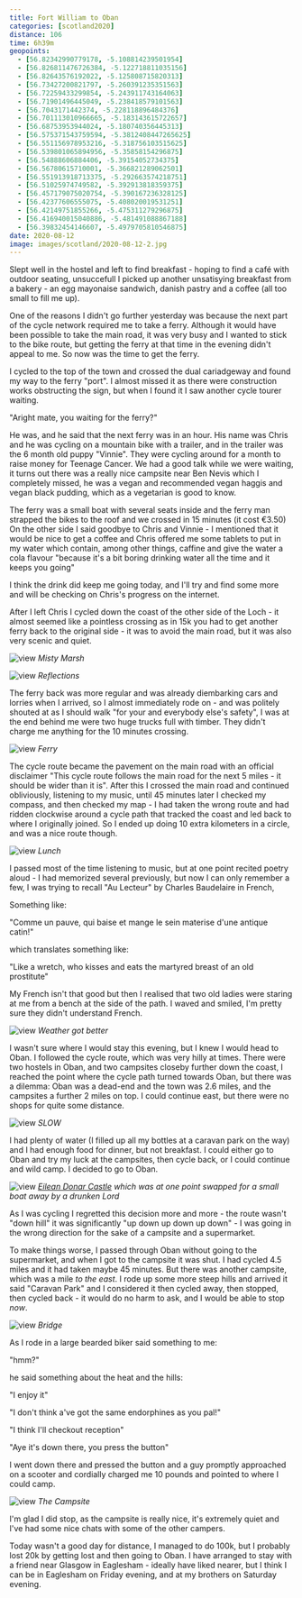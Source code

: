 ```yaml
--- 
title: Fort William to Oban
categories: [scotland2020]
distance: 106
time: 6h39m
geopoints: 
  - [56.82342990779178, -5.108814239501954]
  - [56.826811476726384, -5.122718811035156]
  - [56.82643576192022, -5.125808715820313]
  - [56.73427200821797, -5.260391235351563]
  - [56.72259433299854, -5.243911743164063]
  - [56.71901496445049, -5.238418579101563]
  - [56.7043171442374, -5.228118896484376]
  - [56.701113010966665, -5.183143615722657]
  - [56.68753953944024, -5.180740356445313]
  - [56.575371543759594, -5.3812408447265625]
  - [56.551156978953216, -5.318756103515625]
  - [56.539801065894956, -5.35858154296875]
  - [56.54888606884406, -5.39154052734375]
  - [56.56780615710001, -5.366821289062501]
  - [56.551913918713375, -5.292663574218751]
  - [56.51025974749582, -5.392913818359375]
  - [56.457179075020754, -5.390167236328125]
  - [56.42377606555075, -5.408020019531251]
  - [56.42149751855266, -5.475311279296875]
  - [56.416940015040886, -5.481491088867188]
  - [56.39832454146607, -5.4979705810546875]
date: 2020-08-12
image: images/scotland/2020-08-12-2.jpg
---
```


Slept well in the hostel and left to find breakfast - hoping to find a café
with outdoor seating, unsuccefull I picked up another unsatisying breakfast
from a bakery - an egg mayonaise sandwich, danish pastry and a coffee (all too
small to fill me up).

One of the reasons I didn't go further yesterday was because the next part of
the cycle network required me to take a ferry. Although it would have been
possible to take the main road, it was very busy and I wanted to stick to the
bike route, but getting the ferry at that time in the evening didn't appeal to
me. So now was the time to get the ferry.

I cycled to the top of the town and crossed the dual cariadgeway and found my
way to the ferry "port". I almost missed it as there were construction works
obstructing the sign, but when I found it I saw another cycle tourer waiting.

"Aright mate, you waiting for the ferry?"

He was, and he said that the next ferry was in an hour. His name was Chris and
he was cycling on a mountain bike with a trailer, and in the trailer was the
6 month old puppy "Vinnie". They were cycling around for a month to raise
money for Teenage Cancer. We had a good talk while we were waiting, it turns
out there was a really nice campsite near Ben Nevis which I completely missed,
he was a vegan and recommended vegan haggis and vegan black pudding, which as
a vegetarian is good to know.

The ferry was a small boat with several seats inside and the ferry man
strapped the bikes to the roof and we crossed in 15 minutes (it cost €3.50)
On the other side I said goodbye to Chris and Vinnie - I mentioned that it
would be nice to get a coffee and Chris offered me some tablets to put in my
water which contain, among other things, caffine and give the water a cola
flavour "because it's a bit boring drinking water all the time and it keeps
you going"

I think the drink did keep me going today, and I'll try and find some more
and will be checking on Chris's progress on the internet.

After I left Chris I cycled down the coast of the other side of the Loch - it
almost seemed like a pointless crossing as in 15k you had to get another ferry
back to the original side - it was to avoid the main road, but it was also
very scenic and quiet.

![view](/images/scotland/2020-08-12-1.jpg)
_Misty Marsh_

![view](/images/scotland/2020-08-12-2.jpg)
_Reflections_

The ferry back was more regular and was already diembarking cars and lorries
when I arrived, so I almost immediately rode on - and was politely shouted at
as I should walk "for your and everybody else's safety", I was at the end
behind me were two huge trucks full with timber. They didn't charge me
anything for the 10 minutes crossing.

![view](/images/scotland/2020-08-12-3.jpg)
_Ferry_

The cycle route became the pavement on the main road with an official
disclaimer "This cycle route follows the main road for the next 5 miles - it
should be wider than it is". After this I crossed the main road and continued
obliviously, listening to my music, until 45 minutes later I checked my compass,
and then checked my map - I had taken the wrong route and had ridden clockwise
around a cycle path that tracked the coast and led back to where I originally
joined. So I ended up doing 10 extra kilometers in a circle, and was a nice
route though.

![view](/images/scotland/2020-08-12-4.jpg)
_Lunch_

I passed most of the time listening to music, but at one point recited poetry
aloud - I had memorized several previously, but now I can only remember a few,
I was trying to recall "Au Lecteur" by Charles Baudelaire in French, 

Something like: 

"Comme un pauve, qui baise et mange le sein materise d'une antique catin!"

which translates something like:

"Like a wretch, who kisses and eats the martyred breast of an old
prostitute"

My French isn't that good but then I realised that two old ladies were staring
at me from a bench at the side of the path. I waved and smiled, I'm pretty
sure they didn't understand French.

![view](/images/scotland/2020-08-12-5.jpg)
_Weather got better_


I wasn't sure where I would stay this evening, but I knew I would head to
Oban. I followed the cycle route, which was very hilly at times. There were
two hostels in Oban, and two campsites closeby further down the coast, I
reached the point where the cycle path turned towards Oban, but there was a
dilemma: Oban was a dead-end and the town was 2.6 miles, and the campsites a
further 2 miles on top. I could continue east, but there were no shops for
quite some distance.

![view](/images/scotland/2020-08-12-6.jpg)
_SLOW_


I had plenty of water (I filled up all my bottles at a caravan park on the
way) and I had enough food for dinner, but not breakfast. I could either go to
Oban and try my luck at the campsites, then cycle back, or I could continue
and wild camp. I decided to go to Oban.

![view](/images/scotland/2020-08-12-7.jpg)
_[Eilean Donar Castle](https://en.wikipedia.org/wiki/Eilean_Donan#Origins_of_the_castle) which was at one point swapped for a small boat away by a drunken Lord_

As I was cycling I regretted this decision more and more - the route wasn't
"down hill" it was significantly "up down up down up down" - I was going in
the wrong direction for the sake of a campsite and a supermarket.

To make things worse, I passed through Oban without going to the supermarket,
and when I got to the campsite it was shut. I had cycled 4.5 miles and it had
taken maybe 45 minutes. But there was another campsite, which was a mile
_to the east_. I rode up some more steep hills and arrived it said "Caravan
Park" and I considered it then cycled away, then stopped, then cycled back -
it would do no harm to ask, and I would be able to stop _now_.

![view](/images/scotland/2020-08-12-8.jpg)
_Bridge_

As I rode in a large bearded biker said something to me:

"hmm?"

he said something about the heat and the hills:

"I enjoy it"

"I don't think a've got the same endorphines as you pal!"

"I think I'll checkout reception"

"Aye it's down there, you press the button"

I went down there and pressed the button and a guy promptly approached on a
scooter and cordially charged me 10 pounds and pointed to where I could camp.

![view](/images/scotland/2020-08-12-9.jpg)
_The Campsite_

I'm glad I did stop, as the campsite is really nice, it's extremely quiet and
I've had some nice chats with some of the other campers.

Today wasn't a good day for distance, I managed to do 100k, but I probably
lost 20k by getting lost and then going to Oban. I have arranged to stay with
a friend near Glasgow in Eaglesham - ideally have liked nearer, but I think I
can be in Eaglesham on Friday evening, and at my brothers on Saturday evening.


